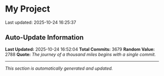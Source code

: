 # My Project


Last updated: 2025-10-24 16:25:37






































































































































































































































































































































































































































































































































































































































































































































































































































































































































































































































































































































































































































































































































































































































































































































































































































































































































































































































































































































































































































































































































































































































































































































































































































































































































































































































































































































































































































































































































































































































































































































































































































































































































































































































































































































































































































































































































































































































































































































































































































































































































































































































## Auto-Update Information

**Last Updated:** 2025-10-24 16:52:04
**Total Commits:** 3679
**Random Value:** 2788
**Quote:** _The journey of a thousand miles begins with a single commit._

---
_This section is automatically generated and updated._